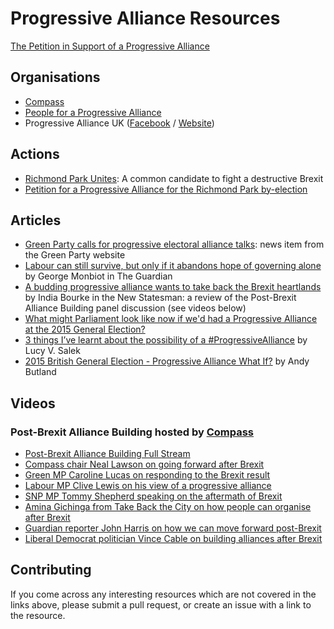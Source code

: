 Progressive Alliance Resources
==============================

[The Petition in Support of a Progressive Alliance](https://action.greenparty.org.uk/)

Organisations
-------------

- [Compass](http://www.compassonline.org.uk/)
- [People for a Progressive Alliance](https://www.facebook.com/PeopleforaProgressiveAlliance/)
- Progressive Alliance UK ([Facebook](https://www.facebook.com/progallies/) / [Website](https://prog-allies.github.io/progressive-alliance/))

Actions
-------

- [Richmond Park Unites](http://richmondparkunites.co.uk/): A common candidate to fight a destructive Brexit
- [Petition for a Progressive Alliance for the Richmond Park by-election](https://www.change.org/p/richmond-park-constituency-labour-party-a-progressive-alliance-for-the-richmond-park-by-election)

Articles
--------

- [Green Party calls for progressive electoral alliance talks](https://www.greenparty.org.uk/news/2016/06/29/green-party-calls-for-progressive-electoral-alliance-talks/): news item from the Green Party website
- [Labour can still survive, but only if it abandons hope of governing alone](https://www.theguardian.com/commentisfree/2016/jul/05/labour-survive-governing-alone-political-alliance-unity-british-left-power) by George Monbiot in The Guardian
- [A budding progressive alliance wants to take back the Brexit heartlands](http://www.newstatesman.com/politics/staggers/2016/07/budding-progressive-alliance-wants-take-back-brexit-heartlands) by India Bourke in the New Statesman: a review of the Post-Brexit Alliance Building panel discussion (see videos below)
- [What might Parliament look like now if we'd had a Progressive Alliance at the 2015 General Election?](http://www.stephenmcintosh.com/progressivealliance/)
- [3 things I’ve learnt about the possibility of a #ProgressiveAlliance](http://inpursuitofnuance.com/in-pursuit-of-nuance/3-things-ive-learnt-about-a-progressivealliance/) by Lucy V. Salek
- [2015 British General Election - Progressive Alliance What If?](http://web-matters.blogspot.it/2015/05/2015-british-general-election-progressive-alliance.html) by Andy Butland

Videos
------

### Post-Brexit Alliance Building hosted by [Compass](http://www.compassonline.org.uk/)

- [Post-Brexit Alliance Building Full Stream](https://www.youtube.com/watch?v=PMHuysv5a4E&list=PL7qew6ZC5kQFtqA6Xhjzh3lGHVz00pcDt&index=1)
- [Compass chair Neal Lawson on going forward after Brexit](https://www.youtube.com/watch?v=fP02dzlbT2w&list=PL7qew6ZC5kQFtqA6Xhjzh3lGHVz00pcDt&index=7)
- [Green MP Caroline Lucas on responding to the Brexit result](https://www.youtube.com/watch?v=6AkvcukJlP4&index=6&list=PL7qew6ZC5kQFtqA6Xhjzh3lGHVz00pcDt)
- [Labour MP Clive Lewis on his view of a progressive alliance](https://www.youtube.com/watch?v=DeJQPR0YwnE&index=3&list=PL7qew6ZC5kQFtqA6Xhjzh3lGHVz00pcDt)
- [SNP MP Tommy Shepherd speaking on the aftermath of Brexit](https://www.youtube.com/watch?v=hrYcJuDfBZQ&list=PL7qew6ZC5kQFtqA6Xhjzh3lGHVz00pcDt&index=4)
- [Amina Gichinga from Take Back the City on how people can organise after Brexit](https://www.youtube.com/watch?v=YW807ZvyNys&index=2&list=PL7qew6ZC5kQFtqA6Xhjzh3lGHVz00pcDt)
- [Guardian reporter John Harris on how we can move forward post-Brexit](https://www.youtube.com/watch?v=H5RPpq1j-LE&list=PL7qew6ZC5kQFtqA6Xhjzh3lGHVz00pcDt&index=5)
- [Liberal Democrat politician Vince Cable on building alliances after Brexit](https://www.youtube.com/watch?v=XTynNvwBl3U&index=8&list=PL7qew6ZC5kQFtqA6Xhjzh3lGHVz00pcDt)

Contributing
------------

If you come across any interesting resources which are not covered in the links above, please submit a pull request, or create an issue with a link to the resource.
